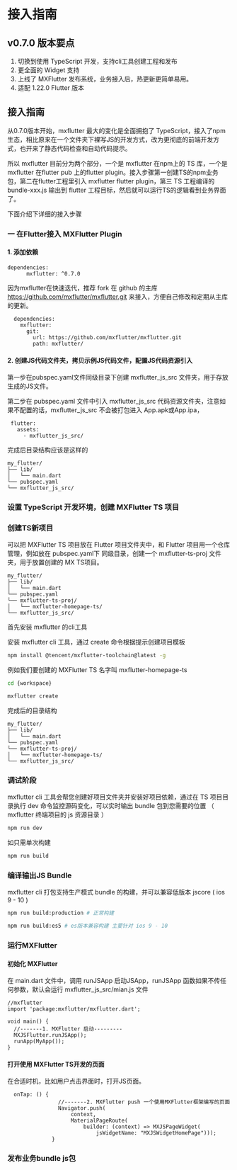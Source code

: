 # 接入指南

## v0.7.0 版本要点
1. 切换到使用 TypeScript 开发，支持cli工具创建工程和发布
2. 更全面的 Widget 支持
3. 上线了 MXFlutter 发布系统，业务接入后，热更新更简单易用。
4. 适配 1.22.0 Flutter 版本

## 接入指南


从0.7.0版本开始，mxflutter 最大的变化是全面拥抱了 TypeScript，接入了npm生态，相比原来在一个文件夹下裸写JS的开发方式，改为更彻底的前端开发方式，也开来了静态代码检查和自动代码提示。

所以 mxflutter 目前分为两个部分，一个是 mxflutter 在npm上的 TS 库，一个是 mxflutter 在flutter pub 上的flutter plugin。接入步骤第一创建TS的npm业务包，第二在flutter工程里引入 mxflutter flutter plugin，第三 TS 工程编译的bundle-xxx.js 输出到 flutter 工程目标，然后就可以运行TS的逻辑看到业务界面了。

下面介绍下详细的接入步骤

### 一 在Flutter接入 MXFlutter Plugin

#### 1. 添加依赖


```
dependencies:
      mxflutter: ^0.7.0
```


因为mxflutter在快速迭代，推荐 fork 在 github 的主库 https://github.com/mxflutter/mxflutter.git 来接入，方便自己修改和定期从主库的更新。

```
  dependencies:
    mxflutter:
      git:
        url: https://github.com/mxflutter/mxflutter.git
        path: mxflutter/

```

#### 2. 创建JS代码文件夹，拷贝示例JS代码文件，配置JS代码资源引入

第一步在pubspec.yaml文件同级目录下创建 mxflutter_js_src 文件夹，用于存放生成的JS文件。


第二步在 pubspec.yaml 文件中引入 mxflutter_js_src 代码资源文件夹，注意如果不配置的话，mxflutter_js_src 不会被打包进入 App.apk或App.ipa，

```
 flutter:
   assets:
     - mxflutter_js_src/

```


完成后目录结构应该是这样的

```
my_flutter/
├── lib/
│   └── main.dart
└── pubspec.yaml
└── mxflutter_js_src/
```
### 设置 TypeScript 开发环境，创建 MXFlutter TS 项目



### 创建TS新项目

可以把 MXFlutter TS 项目放在 Flutter 项目文件夹中，和 Flutter 项目用一个仓库管理，例如放在 pubspec.yaml下 同级目录，创建一个 mxflutter-ts-proj 文件夹，用于放置创建的 MX TS项目。

```
my_flutter/
├── lib/
│   └── main.dart
└── pubspec.yaml
└── mxflutter-ts-proj/
│   └── mxflutter-homepage-ts/
└── mxflutter_js_src/

```

首先安装 mxflutter 的cli工具

安装 mxflutter cli 工具，通过 create 命令根据提示创建项目模板

```bash
npm install @tencent/mxflutter-toolchain@latest -g
```


例如我们要创建的 MXFlutter TS 名字叫 mxflutter-homepage-ts 

```bash
cd {workspace}

mxflutter create
```

完成后的目录结构

```
my_flutter/
├── lib/
│   └── main.dart
└── pubspec.yaml
└── mxflutter-ts-proj/
│   └── mxflutter-homepage-ts/
└── mxflutter_js_src/

```

### 调试阶段

mxflutter cli 工具会帮您创建好项目文件夹并安装好项目依赖，通过在 TS 项目目录执行 dev 命令监控源码变化，可以实时输出 bundle 包到您需要的位置 （ mxflutter 终端项目的 js 资源目录 ）

```bash
npm run dev
```

如只需单次构建

```bash
npm run build 
```


### 编译输出JS Bundle

mxflutter cli 打包支持生产模式 bundle 的构建，并可以兼容低版本 jscore ( ios 9 - 10 )

```bash
npm run build:production # 正常构建

npm run build:es5 # es版本兼容构建 主要针对 ios 9 - 10
```

### 运行MXFlutter


#### 初始化 MXFlutter

在 main.dart 文件中，调用 runJSApp 启动JSApp，runJSApp 函数如果不传任何参数，默认会运行 mxflutter_js_src/mian.js 文件


```
//mxflutter
import 'package:mxflutter/mxflutter.dart';

void main() {
  //-------1. MXFlutter 启动---------
  MXJSFlutter.runJSApp();
  runApp(MyApp());
}

```

#### 打开使用 MXFlutter TS开发的页面

在合适时机，比如用户点击界面时，打开JS页面。



```
  onTap: () {
                //-------2. MXFlutter push 一个使用MXFlutter框架编写的页面
                Navigator.push(
                    context,
                    MaterialPageRoute(
                        builder: (context) => MXJSPageWidget(
                            jsWidgetName: "MXJSWidgetHomePage")));
              }

```

### 发布业务bundle js包








